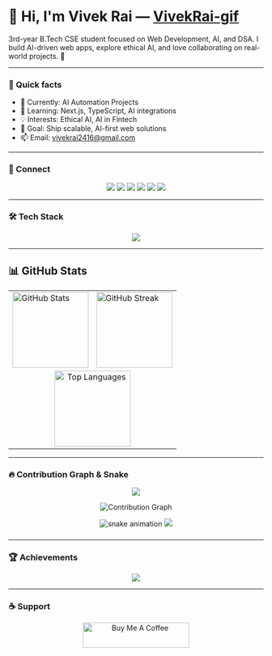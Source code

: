 # 👋 Hi, I'm Vivek Rai — [VivekRai-gif](https://github.com/VivekRai-gif)

3rd-year B.Tech CSE student focused on Web Development, AI, and DSA. I build AI-driven web apps, explore ethical AI, and love collaborating on real-world projects. 🚀

---

### 🌟 Quick facts
- 🔭 Currently: AI Automation Projects  
- 🌱 Learning: Next.js, TypeScript, AI integrations  
- 💡 Interests: Ethical AI, AI in Fintech  
- 🎯 Goal: Ship scalable, AI-first web solutions  
- 📫 Email: vivekrai2416@gmail.com

---

### 🔗 Connect
<p align="center">
  <a href="https://github.com/VivekRai-gif" target="_blank"><img src="https://img.shields.io/badge/GitHub-171515?style=for-the-badge&logo=github&logoColor=white" /></a>
  <a href="https://twitter.com/vivek_rai_04" target="_blank"><img src="https://img.shields.io/badge/Twitter-1DA1F2?style=for-the-badge&logo=twitter&logoColor=white" /></a>
  <a href="https://linkedin.com/in/vivekrai-dev" target="_blank"><img src="https://img.shields.io/badge/LinkedIn-0077B5?style=for-the-badge&logo=linkedin&logoColor=white" /></a>
  <a href="https://instagram.com/_vivek_rai_04" target="_blank"><img src="https://img.shields.io/badge/Instagram-E4405F?style=for-the-badge&logo=instagram&logoColor=white" /></a>
  <a href="https://leetcode.com/u/qynp3gqqix/" target="_blank"><img src="https://img.shields.io/badge/LeetCode-FFA116?style=for-the-badge&logo=leetcode&logoColor=black" /></a>
  <a href="mailto:vivekrai2416@gmail.com" target="_blank"><img src="https://img.shields.io/badge/Email-D14836?style=for-the-badge&logo=gmail&logoColor=white" /></a>
</p>

---

### 🛠 Tech Stack
<p align="center">
  <img src="https://skillicons.dev/icons?i=html,css,javascript,typescript,react,nextjs,nodejs,express,mongodb,python,java,cpp,tailwind,docker,aws,git,postman,firebase,figma,tensorflow,opencv" />
</p>

---

## 📊 GitHub Stats  

<div align="center">
  <table>
    <tr>
      <td>
        <img src="https://github-readme-stats.vercel.app/api?username=VivekRai-gif&show_icons=true&theme=tokyonight" alt="GitHub Stats" height="150"/>
      </td>
      <td>
        <img src="https://github-readme-streak-stats.herokuapp.com/?user=VivekRai-gif&theme=tokyonight" alt="GitHub Streak" height="150"/>
      </td>
    </tr>
    <tr>
      <td colspan="2" align="center">
        <img src="https://github-readme-stats.vercel.app/api/top-langs?username=VivekRai-gif&layout=compact&theme=tokyonight" alt="Top Languages" height="150"/>
      </td>
    </tr>
  </table>
</div>


---

### 🔥 Contribution Graph & Snake
<p align="center">
  <img src="https://github-contributor-stats.vercel.app/api?username=VivekRai-gif&limit=5&theme=tokyonight&combine_all_yearly_contributions=true" />
</p>

<p align="center">
  <img src="https://github-readme-activity-graph.vercel.app/graph?username=VivekRai-gif&bg_color=0d1117&color=7fdbca&line=00bfff&point=ffffff&area=true&hide_border=true" alt="Contribution Graph" />
</p>

<p align="center">
  <img src="https://raw.githubusercontent.com/VivekRai-gif/VivekRai-gif/output/github-contribution-grid-snake-dark.svg" alt="snake animation" />
  <img src="https://github-contributor-stats.vercel.app/api?username=VivekRai-gif&limit=5&theme=tokyonight&combine_all_yearly_time=true" />
</p>




###
---

### 🏆 Achievements
<p align="center">
  <img src="https://github-profile-trophy.vercel.app/?username=VivekRai-gif&theme=tokyonight&no-bg=true&margin-w=15" />
</p>

---

### ☕ Support
<p align="center">
  <a href="https://buymeacoffee.com/vivekrai24d" target="_blank">
    <img src="https://cdn.buymeacoffee.com/buttons/v2/default-yellow.png" height="50" width="210" alt="Buy Me A Coffee" />
  </a>
</p>
